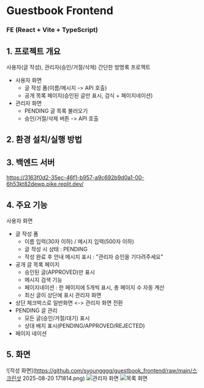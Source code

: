 # Guestbook Frontend

### **FE (React + Vite + TypeScript)**

## 1. 프로젝트 개요
사용자(글 작성), 관리자(승인/거절/삭제) 간단한 방명록 프로젝트

- 사용자 화면
  - 글 작성 폼(이름/메시지 -> API 호출)
  - 공개 목록 페이지(승인된 글만 표시, 검식 + 페이지네이션)
- 관리자 화면
  - PENDING 글 목록 불러오기
  - 승인/거절/삭제 버튼 -> API 호출

## 2. 환경 설치/실행 방법


## 3. 백엔드 서버
https://3163f0d2-35ec-46f1-b957-a9c692b9d0a1-00-6h53kt82dewp.pike.replit.dev/

## 4. 주요 기능
사용자 화면
- 글 작성 폼
  - 이름 입력(30자 이하) / 메시지 입력(500자 이하)
  - 글 작성 시 상태 : PENDING
  - 작성 완료 후 안내 메시지 표시 : "관리자 승인을 기다려주세요"
- 공개 글 목록 페이지
  - 승인된 글(APPROVED)만 표시
  - 메시지 검색 기능
  - 페이지네이션 : 한 페이지에 5개씩 표시, 총 페이지 수 자동 계산
  - 최신 글이 상단에 표시
관리자 화면
- 상단 체크박스로 일반화면 <-> 관리자 화면 전환
- PENDING 글 관리
  - 모든 글(승인/거절/대기) 표시
  - 상대 배지 표시(PENDING/APPROVED/REJECTED)
- 페이지 네이션

## 5. 화면
![작성 화면](https://github.com/syoungggg/guestbook_frontend/raw/main/스크린샷 2025-08-20 171814.png)
![관리자 화면]("/screenshots/스크린샷2025-08-20172642.png")
![목록 화면]("/screenshots/ddd.png")
